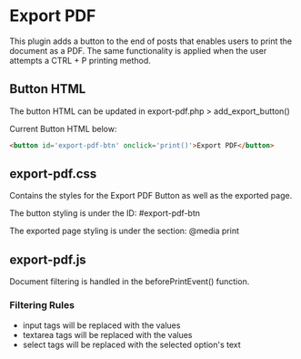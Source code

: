 # Export PDF
This plugin adds a button to the end of posts that enables users to print the document as a PDF.
The same functionality is applied when the user attempts a CTRL + P printing method.

## Button HTML
The button HTML can be updated in export-pdf.php > add_export_button()

Current Button HTML below:
```html
<button id='export-pdf-btn' onclick='print()'>Export PDF</button>
```

## export-pdf.css
Contains the styles for the Export PDF Button as well as the exported page.

The button styling is under the ID: #export-pdf-btn

The exported page styling is under the section: @media print

## export-pdf.js
Document filtering is handled in the beforePrintEvent() function.

### Filtering Rules
- input tags will be replaced with the values
- textarea tags will be replaced with the values
- select tags will be replaced with the selected option's text
